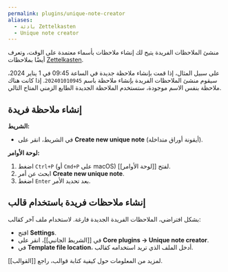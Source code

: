 ```yaml
---
permalink: plugins/unique-note-creator
aliases:
  - بادئة Zettelkasten
  - Unique note creator
---
```


منشئ الملاحظات الفريدة يتيح لك إنشاء ملاحظات بأسماء معتمدة على الوقت، وتعرف أيضًا بملاحظات [Zettelkasten](https://ar.wikipedia.org/wiki/%D8%AA%D8%B3%D8%AA%D9%84_%D9%83%D8%A7%D8%B3%D8%AA%D9%86).

على سبيل المثال، إذا قمت بإنشاء ملاحظة جديدة في الساعة 09:45 في 1 يناير 2024، سيقوم منشئ الملاحظات الفريدة بإنشاء ملاحظة باسم `202401010945`. إذا كانت هناك ملاحظة بنفس الاسم موجودة، ستستخدم الملاحظة الجديدة الطابع الزمني المتاح التالي.

## إنشاء ملاحظة فريدة

**الشريط:**

- في الشريط، انقر على **Create new unique note** (أيقونة أوراق متداخلة).

**لوحة الأوامر:**

1. اضغط `Ctrl+P` (أو `Cmd+P` على macOS) لفتح [[لوحة الأوامر]].
2. ابحث عن أمر **Create new unique note**.
3. اضغط `Enter` بعد تحديد الأمر.

## إنشاء ملاحظات فريدة باستخدام قالب

بشكل افتراضي، الملاحظات الفريدة الجديدة فارغة. لاستخدام ملف آخر كقالب:

- افتح **Settings**.
- في [[الشريط الجانبي]]، انقر على **Core plugins → Unique note creator**.
- في **Template file location**، أدخل الملف الذي تريد استخدامه كقالب.

لمزيد من المعلومات حول كيفية كتابة قوالب، راجع [[القوالب]].

